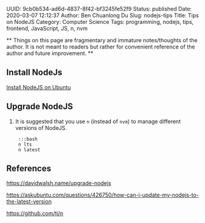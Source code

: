 UUID: 9cb0b534-ad6d-4837-8f42-bf3245fe52f9
Status: published
Date: 2020-03-07 12:12:37
Author: Ben Chuanlong Du
Slug: nodejs-tips
Title: Tips on NodeJS
Category: Computer Science
Tags: programming, nodejs, tips, frontend, JavaScript, JS, n, nvm

**
Things on this page are
fragmentary and immature notes/thoughts of the author.
It is not meant to readers
but rather for convenient reference of the author and future improvement.
**

## Install NodeJs

[Install NodeJS on Ubuntu](http://www.legendu.net/misc/blog/install-nodejs-on-ubuntu/)

## Upgrade NodeJS

1. It is suggested that you use `n` (instead of `nvm`)
    to manage different versions of NodeJS.

        :::bash
        n lts
        n latest

## References

https://davidwalsh.name/upgrade-nodejs

https://askubuntu.com/questions/426750/how-can-i-update-my-nodejs-to-the-latest-version

https://github.com/tj/n